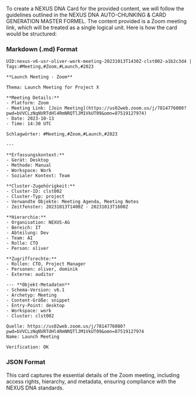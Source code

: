 To create a NEXUS DNA Card for the provided content, we will follow the guidelines outlined in the NEXUS DNA AUTO-CHUNKING & CARD GENERATION MASTER FORMEL. The content provided is a Zoom meeting link, which will be treated as a single logical unit. Here is how the card would be structured:

### Markdown (.md) Format

```
UID:nexus-v6-usr-oliver-work-meeting-20231013T1430Z-clst002-a1b2c3d4 | Tags:#Meeting,#Zoom,#Launch,#2023

**Launch Meeting - Zoom**

Thema: Launch Meeting for Project X

**Meeting Details:**
- Platform: Zoom
- Meeting Link: [Join Meeting](https://us02web.zoom.us/j/7814776080?pwd=bVVCLzNqNVRTdHl4RmNRQTlJM1VkUT09&omn=87519127974)
- Date: 2023-10-13
- Time: 14:30 UTC

Schlagwörter: #Meeting,#Zoom,#Launch,#2023

---

**Erfassungskontext:**
- Gerät: Desktop
- Methode: Manual
- Workspace: Work
- Sozialer Kontext: Team

**Cluster-Zugehörigkeit:**
- Cluster-ID: clst002
- Cluster-Typ: project
- Verwandte Objekte: Meeting Agenda, Meeting Notes
- Zeitfenster: 20231013T1400Z - 20231013T1600Z

**Hierarchie:**
- Organisation: NEXUS-AG
- Bereich: IT
- Abteilung: Dev
- Team: AI
- Rolle: CTO
- Person: oliver

**Zugriffsrechte:**
- Rollen: CTO, Project Manager
- Personen: oliver, dominik
- Externe: auditor

--- **Objekt-Metadaten**
- Schema-Version: v6.1
- Archetyp: Meeting
- Content-Größe: snippet
- Entry-Point: desktop
- Workspace: work
- Cluster: clst002

Quelle: https://us02web.zoom.us/j/7814776080?pwd=bVVCLzNqNVRTdHl4RmNRQTlJM1VkUT09&omn=87519127974  
Name: Launch Meeting

Verification: OK
```

### JSON Format



This card captures the essential details of the Zoom meeting, including access rights, hierarchy, and metadata, ensuring compliance with the NEXUS DNA standards.